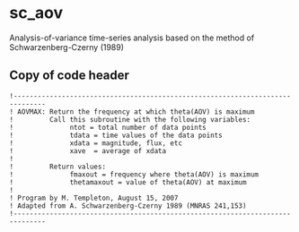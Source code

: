 # sc_aov
Analysis-of-variance time-series analysis based on the method of Schwarzenberg-Czerny (1989)

## Copy of code header
```
!------------------------------------------------------------------------------
! AOVMAX: Return the frequency at which theta(AOV) is maximum
!         Call this subroutine with the following variables:
!              ntot = total number of data points
!              tdata = time values of the data points
!              xdata = magnitude, flux, etc
!              xave  = average of xdata
!
!         Return values:
!              fmaxout = frequency where theta(AOV) is maximum
!              thetamaxout = value of theta(AOV) at maximum
!
! Program by M. Templeton, August 15, 2007
! Adapted from A. Schwarzenberg-Czerny 1989 (MNRAS 241,153)
!------------------------------------------------------------------------------
```
